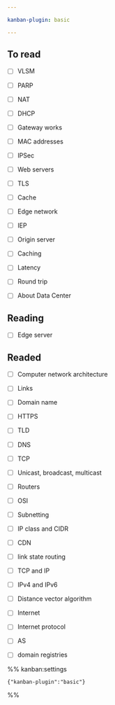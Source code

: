 ```yaml
---

kanban-plugin: basic

---
```


## To read

- [ ] VLSM
- [ ] PARP
- [ ] NAT
- [ ] DHCP
- [ ] Gateway works
- [ ] MAC addresses
- [ ] IPSec
- [ ] Web servers
- [ ] TLS
- [ ] Cache
- [ ] Edge network
- [ ] IEP
- [ ] Origin server
- [ ] Caching
- [ ] Latency
- [ ] Round trip
- [ ] About Data Center


## Reading

- [ ] Edge server


## Readed

- [ ] Computer network architecture
- [ ] Links
- [ ] Domain name
- [ ] HTTPS
- [ ] TLD
- [ ] DNS
- [ ] TCP
- [ ] Unicast, broadcast, multicast
- [ ] Routers
- [ ] OSI
- [ ] Subnetting
- [ ] IP class and CIDR
- [ ] CDN
- [ ] link state routing
- [ ] TCP and IP
- [ ] IPv4 and IPv6
- [ ] Distance vector algorithm
- [ ] Internet
- [ ] Internet protocol
- [ ] AS
- [ ] domain registries




%% kanban:settings
```
{"kanban-plugin":"basic"}
```
%%